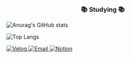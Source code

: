 <h3 align="center">📚 Studying 📚</h3>


![Anurag's GitHub stats](https://github-readme-stats.vercel.app/api?username=deliciousqoo&show_icons=true&theme=radical)


![Top Langs](https://github-readme-stats.vercel.app/api/top-langs/?username=deliciousqoo&layout=compact)

<a href="https://velog.io/@deliciousqoo" target="_blank"><img alt="Velog" src ="https://img.shields.io/badge/Blog-20C997.svg?&style=flat-square&logo=Velog&logoColor=white"/>
<img alt="Email" src ="https://img.shields.io/badge/deliciousqoo@naver.com-03C75A.svg?&style=flat-square&logo=Naver&logoColor=white"/>
<img alt="Notion" src ="https://img.shields.io/badge/Coding Study-000000.svg?&style=flat-square&logo=Notion&logoColor=white"/>
